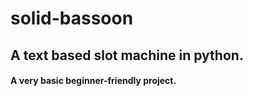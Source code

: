 # solid-bassoon
## A text based slot machine in python.
#### A very basic beginner-friendly project.